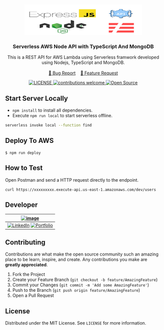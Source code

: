 <!-- PROJECT LOGO -->
<br />
<p align="center">
  <a href="#">
    <img src="./logo.jpg" alt="AWS_LAMBDA_NODE" width="380" height="100">
  </a>

  <h3 align="center">Serverless AWS Node API with TypeScript And MongoDB</h3>
  <p align="center">
    This is a REST API for AWS Lambda using Serverless framwork developed using Nodejs, TypeScript and MongoDB.
    <br />
    <br />
    <a href="https://github.com/smithg09/serverless-node-api/issues/new?assignees=&labels=&template=bug_report.md&title=">🐞 Bug Report</a> &nbsp;&nbsp;
    <a href="https://github.com/smithg09/serverless-node-api/issues/new?assignees=&labels=&template=feature_request.md&title=">📢 Feature Request</a>
    <br />
  </p>
<p align="center">
<a href="https://github.com/smithg09/serverless-node-api/blob/master/LICENSE">
    <img src="https://img.shields.io/github/license/mashape/apistatus.svg" alt="LICENSE">
</a>
<a href="https://github.com/smithg09/serverless-node-api/issues">
    <img src="https://img.shields.io/badge/contributions-welcome-brightgreen.svg?style=flat" alt="contributions welcome">
</a>
<a href="#">
    <img src="https://badges.frapsoft.com/os/v1/open-source.svg?v=103" alt="Open Source">
</a>
</p>
</p>


## Start Server Locally

* ```npm install``` to install all dependencies.
* Execute ```npm run local``` to start serverless offline. 

```bash
serverless invoke local --function find
```

## Deploy To AWS

```
$ npm run deploy
```

## How to Test

Open Postman and send a HTTP request directly to the endpoint.

```
curl https://xxxxxxxxx.execute-api.us-east-1.amazonaws.com/dev/users
```

## Developer 
| [![image](https://avatars3.githubusercontent.com/u/41014321?s=128&v=4)](https://smithgajjar.me) |
|:-:|
| [![LinkedIn](https://icons.iconarchive.com/icons/danleech/simple/32/linkedin-icon.png)](https://www.linkedin.com/in/smith-gajjar-5a27716b/) [![Portfolio](https://icons.iconarchive.com/icons/dtafalonso/android-lollipop/32/Browser-icon.png)](https://smithgajjar.me) |

<!-- CONTRIBUTING -->
## Contributing

Contributions are what make the open source community such an amazing place to be learn, inspire, and create. Any contributions you make are **greatly appreciated**.

1. Fork the Project
2. Create your Feature Branch (`git checkout -b feature/AmazingFeature`)
3. Commit your Changes (`git commit -m 'Add some AmazingFeature'`)
4. Push to the Branch (`git push origin feature/AmazingFeature`)
5. Open a Pull Request

<!-- LICENSE -->
## License

Distributed under the MIT License. See `LICENSE` for more information.
